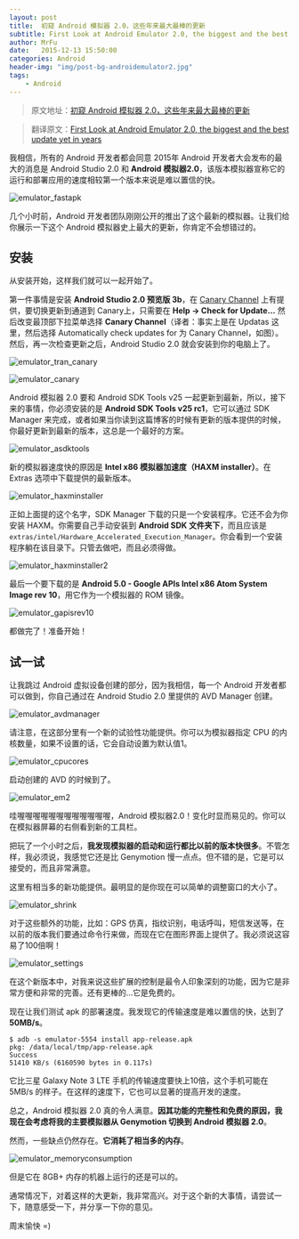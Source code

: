 ```yaml
---
layout: post
title:  初窥 Android 模拟器 2.0，这些年来最大最棒的更新
subtitle: First Look at Android Emulator 2.0, the biggest and the best update yet in years
author: MrFu
date:   2015-12-13 15:50:00
categories: Android
header-img: "img/post-bg-androidemulator2.jpg"
tags:
    - Android
---
```



> 原文地址：[初窥 Android 模拟器 2.0，这些年来最大最棒的更新](http://mrfu.me/android/2015/12/13/First_Look_at_Android_Emulator_2.0/)

> 翻译原文：[First Look at Android Emulator 2.0, the biggest and the best update yet in years](http://inthecheesefactory.com/blog/first-look-at-android-emulator-2.0/en)



我相信，所有的 Android 开发者都会同意 2015年 Android 开发者大会发布的最大的消息是 Android Studio 2.0 和 **Android 模拟器2.0**，该版本模拟器宣称它的运行和部署应用的速度相较第一个版本来说是难以置信的快。

![emulator_fastapk](/img/article/emulator_fastapk.jpg)

几个小时前，Android 开发者团队刚刚公开的推出了这个最新的模拟器。让我们给你展示一下这个 Android 模拟器史上最大的更新，你肯定不会想错过的。

## 安装

从安装开始，这样我们就可以一起开始了。

第一件事情是安装 **Android Studio 2.0 预览版 3b**，在 [Canary Channel](http://tools.android.com/download/studio/canary) 上有提供，要切换更新到通道到 Canary上，只需要在 **Help -> Check for Update…** 然后改变最顶部下拉菜单选择 **Canary Channel**（译者：事实上是在 Updatas 这里，然后选择 Automatically check updates for 为 Canary Channel，如图）。然后，再一次检查更新之后，Android Studio 2.0 就会安装到你的电脑上了。

![emulator_tran_canary](/img/article/emulator_tran_canary.png)

![emulator_canary](/img/article/emulator_canary.png)

Android 模拟器 2.0 要和 Android SDK Tools v25 一起更新到最新，所以，接下来的事情，你必须安装的是 **Android SDK Tools v25 rc1**，它可以通过 SDK Manager 来完成，或者如果当你读到这篇博客的时候有更新的版本提供的时候，你最好更新到最新的版本，这总是一个最好的方案。

![emulator_asdktools](/img/article/emulator_asdktools.png)

新的模拟器速度快的原因是 **Intel x86 模拟器加速度（HAXM installer）**。在 Extras 选项中下载提供的最新版本。

![emulator_haxminstaller](/img/article/emulator_haxminstaller.png)

正如上面提的这个名字，SDK Manager 下载的只是一个安装程序。它还不会为你安装 HAXM。你需要自己手动安装到 **Android SDK 文件夹下**，而且应该是 `extras/intel/Hardware_Accelerated_Execution_Manager`。你会看到一个安装程序躺在该目录下。只管去做吧，而且必须得做。

![emulator_haxminstaller2](/img/article/emulator_haxminstaller2.png)

最后一个要下载的是 **Android 5.0 - Google APIs Intel x86 Atom System Image rev 10**，用它作为一个模拟器的 ROM 镜像。

![emulator_gapisrev10](/img/article/emulator_gapisrev10.png)

都做完了！准备开始！

## 试一试

让我跳过 Android 虚拟设备创建的部分，因为我相信，每一个 Android 开发者都可以做到，你自己通过在 Android Studio 2.0 里提供的 AVD Manager 创建。

![emulator_avdmanager](/img/article/emulator_avdmanager.png)

请注意，在这部分里有一个新的试验性功能提供。你可以为模拟器指定 CPU 的内核数量，如果不设置的话，它会自动设置为默认值1。

![emulator_cpucores](/img/article/emulator_cpucores.png)

启动创建的 AVD 的时候到了。

![emulator_em2](/img/article/emulator_em2.jpg)

哇喔喔喔喔喔喔喔喔喔喔喔喔，Android 模拟器2.0！变化时显而易见的。你可以在模拟器屏幕的右侧看到新的工具栏。

把玩了一个小时之后，**我发现模拟器的启动和运行都比以前的版本快很多**。不管怎样，我必须说，我感觉它还是比 Genymotion 慢一点点。但不错的是，它是可以接受的，而且非常满意。

这里有相当多的新功能提供。最明显的是你现在可以简单的调整窗口的大小了。

![emulator_shrink](/img/article/emulator_shrink.jpg)

对于这些额外的功能，比如：GPS 仿真，指纹识别，电话呼叫，短信发送等，在以前的版本我们要通过命令行来做，而现在它在图形界面上提供了。我必须说这容易了100倍啊！

![emulator_settings](/img/article/emulator_settings.png)

在这个新版本中，对我来说这些扩展的控制是最令人印象深刻的功能，因为它是非常方便和非常的完善。还有更棒的...它是免费的。

现在让我们测试 apk 的部署速度。我发现它的传输速度是难以置信的快，达到了**50MB/s**。

```
$ adb -s emulator-5554 install app-release.apk
pkg: /data/local/tmp/app-release.apk
Success
51410 KB/s (6160590 bytes in 0.117s)
```

它比三星 Galaxy Note 3 LTE 手机的传输速度要快上10倍，这个手机可能在  5MB/s 的样子。在这样的速度下，它也可以显著的提高开发的速度。

总之，Android 模拟器 2.0 真的令人满意。**因其功能的完整性和免费的原因，我现在会考虑将我的主要模拟器从 Genymotion 切换到 Android 模拟器 2.0**。

然而，一些缺点仍然存在。**它消耗了相当多的内存**。

![emulator_memoryconsumption](/img/article/emulator_memoryconsumption.png)

但是它在 8GB+ 内存的机器上运行的还是可以的。

通常情况下，对着这样的大更新，我非常高兴。对于这个新的大事情，请尝试一下，随意感受一下，并分享一下你的意见。

周末愉快 =)





